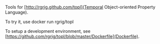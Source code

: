 Tools for [http://rgrig.github.com/topl](Temporal Object-oriented Property Language).

To try it, use
    docker run rgrig/topl

To setup a development environment, see
  [https://github.com/rgrig/topl/blob/master/Dockerfile](Dockerfile).

